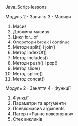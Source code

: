 Java_Script-lessons

Модуль 2 - Заняття 3 - Масиви

1. Масив
2. Довжина масиву
3. Цикл for...of
4. Оператори break і continue
5. Методи split() і join()
6. Метод indexOf()
7. Метод includes()
8. Методи push() і pop()
9. Метод slice()
10. Метод splice()
11. Метод concat()

Модуль 2 - Заняття 4 - Функції

1. Функції
2. Параметри та аргументи
3. Псевдомасив arguments
4. Патерн «Раннє повернення»
5. Стек викликів
